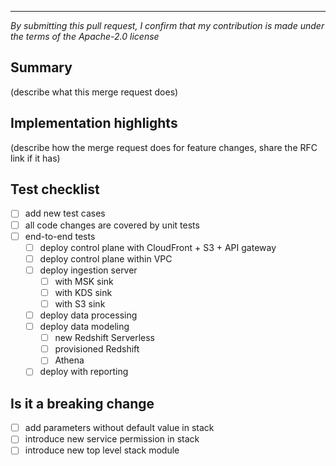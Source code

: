 
----

*By submitting this pull request, I confirm that my contribution is made under the terms of the Apache-2.0 license*

## Summary

(describe what this merge request does)

## Implementation highlights

(describe how the merge request does for feature changes, share the RFC link if it has)

## Test checklist

- [ ] add new test cases
- [ ] all code changes are covered by unit tests
- [ ] end-to-end tests
  - [ ] deploy control plane with CloudFront + S3 + API gateway
  - [ ] deploy control plane within VPC
  - [ ] deploy ingestion server
    - [ ] with MSK sink
    - [ ] with KDS sink
    - [ ] with S3 sink
  - [ ] deploy data processing
  - [ ] deploy data modeling
    - [ ] new Redshift Serverless
    - [ ] provisioned Redshift
    - [ ] Athena
  - [ ] deploy with reporting

## Is it a breaking change

- [ ] add parameters without default value in stack
- [ ] introduce new service permission in stack
- [ ] introduce new top level stack module